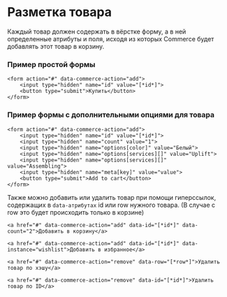 # Разметка товара #

Каждый товар должен содержать в вёрстке форму, а в ней определенные атрибуты и поля, исходя из которых Commerce будет добавлять этот товар в корзину.


### Пример простой формы ###
```
<form action="#" data-commerce-action="add">
    <input type="hidden" name="id" value="[*id*]">
    <button type="submit">Купить</button>
</form>
```
### Пример формы с дополнительными опциями для товара ###
```
<form action="#" data-commerce-action="add">
    <input type="hidden" name="id" value="[*id*]">
    <input type="hidden" name="count" value="1">
    <input type="hidden" name="options[color]" value="Белый">
    <input type="hidden" name="options[services][]" value="Uplift">
    <input type="hidden" name="options[services][]" value="Assembling">
    <input type="hidden" name="meta[key]" value="value">
    <button type="submit">Add to cart</button>
</form>
```
Также можно добавить или удалить товар при помощи гиперссылок, содержащих в `data-атрибутах` id или row нужного товара. (В случае с row это будет происходить только в корзине)
 

```
<a href="#" data-commerce-action="add" data-id="[*id*]" data-count="2">Добавить в корзину</a>

<a href="#" data-commerce-action="add" data-id="[*id*]" data-instance="wishlist">Добавить в избранное</a>

<a href="#" data-commerce-action="remove" data-row="[*row*]">Удалить товар по хэшу</a>

<a href="#" data-commerce-action="remove" data-id="[*id*]">Удалить товар по ID</a>
```
